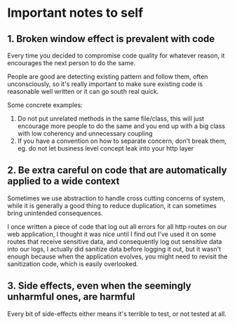 # Important notes to self

## 1. Broken window effect is prevalent with code

Every time you decided to compromise code quality for whatever reason, it encourages the next person to do the same.

People are good are detecting existing pattern and follow them, often unconsciously, so it's really important to make sure existing code is reasonable well written or it can go south real quick.

Some concrete examples:
1. Do not put unrelated methods in the same file/class, this will just encourage more people to do the same and you end up with a big class with low coherency and unnecessary coupling
2. If you have a convention on how to separate concern, don't break them, eg. do not let business level concept leak into your http layer

## 2. Be extra careful on code that are automatically applied to a wide context

Sometimes we use abstraction to handle cross cutting concerns of system, while it is generally a good thing to reduce duplication, it can sometimes bring unintended consequences.

I once written a piece of code that log out all errors for all http routes on our web application, I thought it was nice until I find out I've used it on some routes that receive sensitive data, and consequently log out sensitive data into our logs, I actually did sanitize data before logging it out, but it wasn't enough because when the application evolves, you might need to revisit the sanitization code, which is easily overlooked.

## 3. Side effects, even when the seemingly unharmful ones, are harmful

Every bit of side-effects either means it's terrible to test, or not tested at all.


